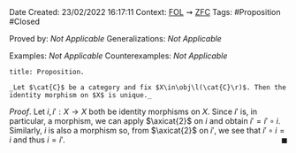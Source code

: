 <br />
<br />

Date Created: 23/02/2022 16:17:11
Context: [$\textrm{FOL}$](obsidian://open?file=First%20Order%20Logic)$\,\,\rightsquigarrow\,\,$[$\textrm{ZFC}$](obsidian://open?file=Zermelo-Fraenkel%20Set%20Theory%20with%20Choice)
Tags: #Proposition #Closed 

Proved by: _Not Applicable_
Generalizations: _Not Applicable_

Examples: _Not Applicable_
Counterexamples: _Not Applicable_

``` ad-Proposition
title: Proposition.

_Let $\cat{C}$ be a category and fix $X\in\obj\l(\cat{C}\r)$. Then the identity morphism on $X$ is unique._

```

_Proof_. Let $i,i':X\to X$ both be identity morphisms on $X$. Since $i'$ is, in particular, a morphism, we can apply $\axicat{2}$ on $i$ and obtain $i'=i'\circ i$. Similarly, $i$ is also a morphism so, from $\axicat{2}$ on $i'$, we see that $i'\circ i=i$ and thus $i=i'$.<span style="float:right;">$\blacksquare$</span>
